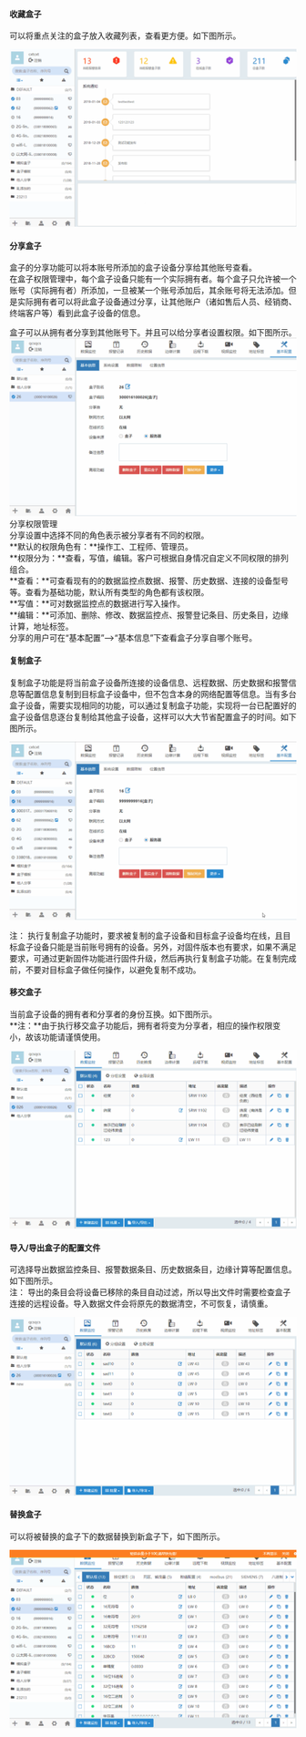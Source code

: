 #### **收藏盒子**  

可以将重点关注的盒子放入收藏列表，查看更方便。如下图所示。  

![添加盒子分组](Images/Handoverbox.gif)  

#### **分享盒子**  

盒子的分享功能可以将本账号所添加的盒子设备分享给其他账号查看。  
在盒子权限管理中，每个盒子设备只能有一个实际拥有者。每个盒子只允许被一个账号（实际拥有者）所添加，一旦被某一个账号添加后，其余账号将无法添加。但是实际拥有者可以将此盒子设备通过分享，让其他账户（诸如售后人员、经销商、终端客户等）看到此盒子设备的信息。  

盒子可以从拥有者分享到其他账号下。并且可以给分享者设置权限。如下图所示。  
![添加盒子分组](Images/sharebox.gif)  
分享权限管理  
分享设置中选择不同的角色表示被分享者有不同的权限。  
**默认的权限角色有：**操作工、工程师、管理员。  
**权限分为：**查看，写值，编辑。客户可根据自身情况自定义不同权限的排列组合。  
**查看：**可查看现有的的数据监控点数据、报警、历史数据、连接的设备型号等。查看为基础功能，默认所有类型的角色都有该权限。  
**写值：**可对数据监控点的数据进行写入操作。  
**编辑：**可添加、删除、修改、数据监控点、报警登记条目、历史条目，边缘计算，地址标签。  
分享的用户可在“基本配置”-->“基本信息”下查看盒子分享自哪个账号。  

#### **复制盒子**  

复制盒子功能是将当前盒子设备所连接的设备信息、远程数据、历史数据和报警信息等配置信息复制到目标盒子设备中，但不包含本身的网络配置等信息。当有多台盒子设备，需要实现相同的功能，可以通过复制盒子功能，实现将一台已配置好的盒子设备信息逐台复制给其他盒子设备，这样可以大大节省配置盒子的时间。如下图所示。  

![添加盒子分组](Images/copybox.gif)  

注： 执行复制盒子功能时，要求被复制的盒子设备和目标盒子设备均在线，且目标盒子设备只能是当前账号拥有的设备。另外，对固件版本也有要求，如果不满足要求，可通过更新固件功能进行固件升级，然后再执行复制盒子功能。在复制完成前，不要对目标盒子做任何操作，以避免复制不成功。  

#### **移交盒子**  

当前盒子设备的拥有者和分享者的身份互换。如下图所示。  
**注：**由于执行移交盒子功能后，拥有者将变为分享者，相应的操作权限变小，故该功能请谨慎使用。  

![添加盒子分组](Images/collectionBox.gif)  

#### **导入/导出盒子的配置文件**  

可选择导出数据监控条目、报警数据条目、历史数据条目，边缘计算等配置信息。如下图所示。  
注： 导出的条目会将设备已移除的条目自动过滤，所以导出文件时需要检查盒子连接的远程设备。导入数据文件会将原先的数据清空，不可恢复，请慎重。  

![添加盒子分组](Images/exportbox.gif)  

#### **替换盒子**  

可以将被替换的盒子下的数据替换到新盒子下，如下图所示。  

![添加盒子分组](Images/replacebox.gif)
